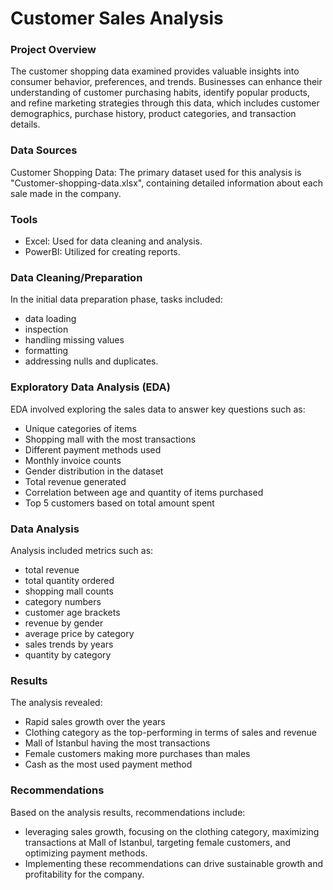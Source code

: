 # Customer Sales Analysis

### Project Overview
The customer shopping data examined provides valuable insights into consumer behavior, preferences, and trends. Businesses can enhance their understanding of customer purchasing habits, identify popular products, and refine marketing strategies through this data, which includes customer demographics, purchase history, product categories, and transaction details.

### Data Sources
Customer Shopping Data: The primary dataset used for this analysis is "Customer-shopping-data.xlsx", containing detailed information about each sale made in the company.

### Tools
- Excel: Used for data cleaning and analysis.
- PowerBI: Utilized for creating reports.
  
### Data Cleaning/Preparation
In the initial data preparation phase, tasks included: 
- data loading
- inspection
- handling missing values
- formatting
- addressing nulls and duplicates.

### Exploratory Data Analysis (EDA)
EDA involved exploring the sales data to answer key questions such as:

- Unique categories of items
- Shopping mall with the most transactions
- Different payment methods used
- Monthly invoice counts
- Gender distribution in the dataset
- Total revenue generated
- Correlation between age and quantity of items purchased
- Top 5 customers based on total amount spent

### Data Analysis
Analysis included metrics such as:
- total revenue
- total quantity ordered
- shopping mall counts
- category numbers
- customer age brackets
- revenue by gender
- average price by category
- sales trends by years
- quantity by category

### Results
The analysis revealed:

- Rapid sales growth over the years
- Clothing category as the top-performing in terms of sales and revenue
- Mall of Istanbul having the most transactions
- Female customers making more purchases than males
- Cash as the most used payment method

### Recommendations
Based on the analysis results, recommendations include:
- leveraging sales growth, focusing on the clothing category, maximizing transactions at Mall of Istanbul, targeting female customers, and optimizing payment methods. 
- Implementing these recommendations can drive sustainable growth and profitability for the company.

